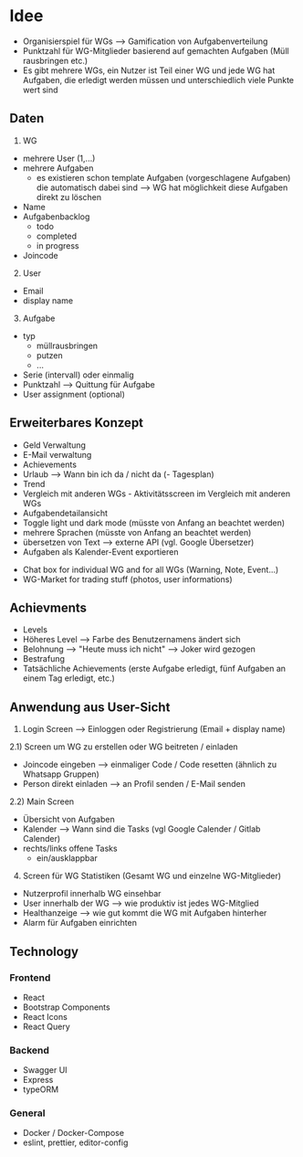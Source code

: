 # Idee
- Organisierspiel für WGs --> Gamification von Aufgabenverteilung
- Punktzahl für WG-Mitglieder basierend auf gemachten Aufgaben (Müll rausbringen etc.) 
- Es gibt mehrere WGs, ein Nutzer ist Teil einer WG und jede WG hat Aufgaben, die erledigt werden müssen und unterschiedlich viele Punkte wert sind 

## Daten

1) WG
- mehrere User (1,...)
- mehrere Aufgaben 
    - es existieren schon template Aufgaben (vorgeschlagene Aufgaben) die automatisch dabei sind
                                --> WG hat möglichkeit diese Aufgaben direkt zu löschen
- Name
- Aufgabenbacklog
    - todo
    - completed
    - in progress
- Joincode

2) User
- Email
- display name

3) Aufgabe
- typ 
    - müllrausbringen
    - putzen
    - ...
- Serie (intervall) oder einmalig
- Punktzahl
--> Quittung für Aufgabe
- User assignment (optional)

## Erweiterbares Konzept
- Geld Verwaltung
- E-Mail verwaltung
- Achievements
- Urlaub --> Wann bin ich da / nicht da
(- Tagesplan)
- Trend 
- Vergleich mit anderen WGs - Aktivitätsscreen im Vergleich mit anderen WGs 
- Aufgabendetailansicht
- Toggle light und dark mode (müsste von Anfang an beachtet werden)
- mehrere Sprachen (müsste von Anfang an beachtet werden)
- übersetzen von Text --> externe API (vgl. Google Übersetzer)
- Aufgaben als Kalender-Event exportieren

+ Chat box for individual WG and for all WGs (Warning, Note, Event...)
+ WG-Market for trading stuff (photos, user informations)

## Achievments
- Levels
- Höheres Level --> Farbe des Benutzernamens ändert sich
- Belohnung --> "Heute muss ich nicht" --> Joker wird gezogen
- Bestrafung
- Tatsächliche Achievements (erste Aufgabe erledigt, fünf Aufgaben an einem Tag erledigt, etc.)

## Anwendung aus User-Sicht
1) Login Screen
--> Einloggen oder Registrierung (Email + display name)

2.1) Screen um WG zu erstellen oder WG beitreten / einladen
- Joincode eingeben --> einmaliger Code / Code resetten (ähnlich zu Whatsapp Gruppen)
- Person direkt einladen --> an Profil senden / E-Mail senden

2.2) Main Screen
- Übersicht von Aufgaben
- Kalender --> Wann sind die Tasks (vgl Google Calender / Gitlab Calender) 
- rechts/links offene Tasks 
    - ein/ausklappbar

4) Screen für WG Statistiken (Gesamt WG und einzelne WG-Mitglieder) 
- Nutzerprofil innerhalb WG einsehbar
- User innerhalb der WG --> wie produktiv ist jedes WG-Mitglied
- Healthanzeige --> wie gut kommt die WG mit Aufgaben hinterher
- Alarm für Aufgaben einrichten

## Technology
### Frontend
- React
- Bootstrap Components
- React Icons
- React Query

### Backend
- Swagger UI
- Express
- typeORM

### General
- Docker / Docker-Compose
- eslint, prettier, editor-config


